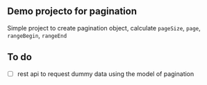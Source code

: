 ## Demo projecto for pagination

Simple project to create pagination object,
calculate `pageSize`, `page`, `rangeBegin`, `rangeEnd`


## To do 
- [ ] rest api to request dummy data using the model of pagination

